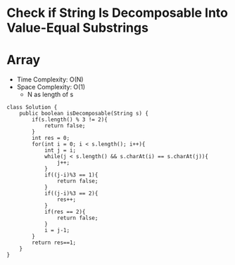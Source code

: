 # Check if String Is Decomposable Into Value-Equal Substrings

# Array

- Time Complexity: O(N)
- Space Complexity: O(1)
  - N as length of s

```
class Solution {
    public boolean isDecomposable(String s) {
        if(s.length() % 3 != 2){
            return false;
        }
        int res = 0;
        for(int i = 0; i < s.length(); i++){
            int j = i;
            while(j < s.length() && s.charAt(i) == s.charAt(j)){
                j++;
            }
            if((j-i)%3 == 1){
                return false;
            }
            if((j-i)%3 == 2){
                res++;
            }
            if(res == 2){
                return false;
            }
            i = j-1;
        }
        return res==1;
    }
}
```
